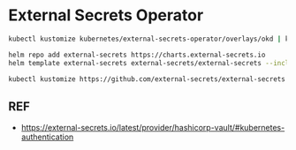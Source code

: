 # External Secrets Operator

```bash
kubectl kustomize kubernetes/external-secrets-operator/overlays/okd | kubectl apply -f -
```

```bash
helm repo add external-secrets https://charts.external-secrets.io
helm template external-secrets external-secrets/external-secrets --include-crds --namespace external-secrets-operator  -f kubernetes/external-secrets-operator/values.yaml

kubectl kustomize https://github.com/external-secrets/external-secrets.git/config/crds/bases/?ref=v0.19.2  > kubernetes/external-secrets-operator/components/helm/crd.yaml
```

## REF

- <https://external-secrets.io/latest/provider/hashicorp-vault/#kubernetes-authentication>
